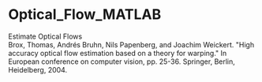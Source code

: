 # Optical_Flow_MATLAB
Estimate Optical Flows  
Brox, Thomas, Andrés Bruhn, Nils Papenberg, and Joachim Weickert. "High accuracy optical flow estimation based on a theory for warping." In European conference on computer vision, pp. 25-36. Springer, Berlin, Heidelberg, 2004.

